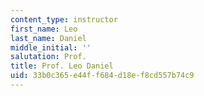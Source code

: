 ```yaml
---
content_type: instructor
first_name: Leo
last_name: Daniel
middle_initial: ''
salutation: Prof.
title: Prof. Leo Daniel
uid: 33b0c365-e44f-f684-d18e-f8cd557b74c9
---
```

